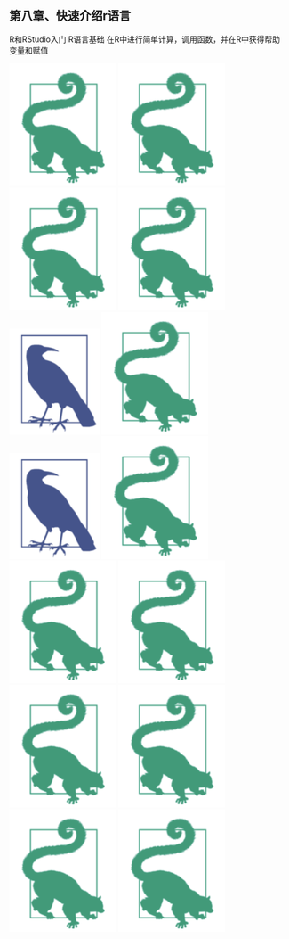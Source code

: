## 第八章、快速介绍r语言

R和RStudio入门
R语言基础
在R中进行简单计算，调用函数，并在R中获得帮助
变量和赋值

!['suggestion'](../img/suggestion.png)
!['suggestion'](../img/suggestion.png)
!['suggestion'](../img/suggestion.png)
!['suggestion'](../img/suggestion.png)
!['note'](../img/note.png)
!['suggestion'](../img/suggestion.png)
!['note'](../img/note.png)
!['suggestion'](../img/suggestion.png)
!['suggestion'](../img/suggestion.png)
!['suggestion'](../img/suggestion.png)
!['suggestion'](../img/suggestion.png)
!['suggestion'](../img/suggestion.png)
!['suggestion'](../img/suggestion.png)
!['suggestion'](../img/suggestion.png)
